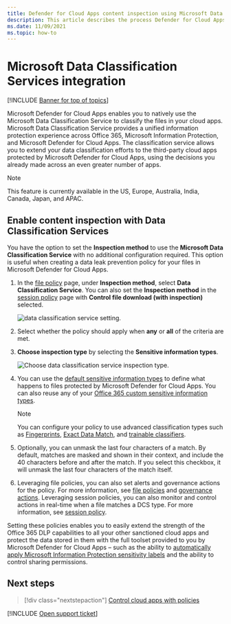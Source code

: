```yaml
---
title: Defender for Cloud Apps content inspection using Microsoft Data Classification Service
description: This article describes the process Defender for Cloud Apps follows when performing DLP content inspection using Microsoft Data Classification Service.
ms.date: 11/09/2021
ms.topic: how-to
---
```

# Microsoft Data Classification Services integration

[!INCLUDE [Banner for top of topics](includes/banner.md)]

Microsoft Defender for Cloud Apps enables you to natively use the Microsoft Data Classification Service to classify the files in your cloud apps. Microsoft Data Classification Service provides a unified information protection experience across Office 365, Microsoft Information Protection, and Microsoft Defender for Cloud Apps. The classification service allows you to extend your data classification efforts to the third-party cloud apps protected by Microsoft Defender for Cloud Apps, using the decisions you already made across an even greater number of apps.

>[!NOTE]
> This feature is currently available in the US, Europe, Australia, India, Canada, Japan, and APAC.

## Enable content inspection with Data Classification Services

You have the option to set the **Inspection method** to use the **Microsoft Data Classification Service** with no additional configuration required. This option is useful when creating a data leak prevention policy for your files in Microsoft Defender for Cloud Apps.

1. In the [file policy](data-protection-policies.md) page, under **Inspection method**, select **Data Classification Service**. You can also set the **Inspection method** in the [session policy](session-policy-aad.md) page with **Control file download (with inspection)** selected.

    ![data classification service setting.](media/dcs-enable.png)
2. Select whether the policy should apply when **any** or **all** of the criteria are met.
3. **Choose inspection type** by selecting the **Sensitive information types**.

    ![Choose data classification service inspection type.](media/dcs-sensitive-information-type.png)

4. You can use the [default sensitive information types](https://support.office.com/article/what-the-sensitive-information-types-look-for-fd505979-76be-4d9f-b459-abef3fc9e86b) to define what happens to files protected by Microsoft Defender for Cloud Apps. You can also reuse any of your [Office 365 custom sensitive information types](https://support.office.com/article/create-a-custom-sensitive-information-type-82c382a5-b6db-44fd-995d-b333b3c7fc30).
    > [!NOTE]
    > You can configure your policy to use advanced classification types such as [Fingerprints](/microsoft-365/compliance/document-fingerprinting?view=o365-worldwide&preserve-view=true), [Exact Data Match](/microsoft-365/compliance/sit-learn-about-exact-data-match-based-sits), and [trainable classifiers](/microsoft-365/compliance/classifier-get-started-with).

5. Optionally, you can unmask the last four characters of a match. By default, matches are masked and shown in their context, and include the 40 characters before and after the match. If you select this checkbox, it will unmask the last four characters of the match itself.

6. Leveraging file policies, you can also set alerts and governance actions for the policy. For more information, see [file policies](data-protection-policies.md) and [governance actions](governance-actions.md). Leveraging session policies, you can also monitor and control actions in real-time when a file matches a DCS type. For more information, see [session policy](session-policy-aad.md).

Setting these policies enables you to easily extend the strength of the Office 365 DLP capabilities to all your other sanctioned cloud apps and protect the data stored in them with the full toolset provided to you by Microsoft Defender for Cloud Apps – such as the ability to [automatically apply Microsoft Information Protection sensitivity labels](azip-integration.md) and the ability to control sharing permissions.

## Next steps

> [!div class="nextstepaction"]
> [Control cloud apps with policies](control-cloud-apps-with-policies.md)

[!INCLUDE [Open support ticket](includes/support.md)]
